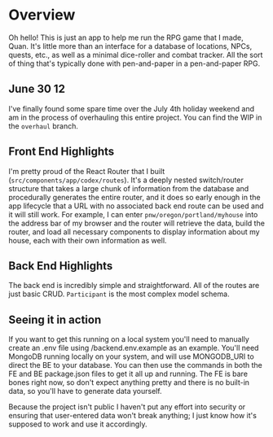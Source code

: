 # Overview

Oh hello! This is just an app to help me run the RPG game that I made, Quan. It's little more than an interface for a database of locations, NPCs, quests, etc., as well as a minimal dice-roller and combat tracker. All the sort of thing that's typically done with pen-and-paper in a pen-and-paper RPG.

## June 30 12
I've finally found some spare time over the July 4th holiday weekend and am in the process of overhauling this entire project. You can find the WIP in the `overhaul` branch.

## Front End Highlights
I'm pretty proud of the React Router that I built (`src/components/app/codex/routes`). It's a deeply nested switch/router structure that takes a large chunk of information from the database and procedurally generates the entire router, and it does so early enough in the app lifecycle that a URL with no associated back end route can be used and it will still work. For example, I can enter `pnw/oregon/portland/myhouse` into the address bar of my browser and the router will retrieve the data, build the router, and load all necessary components to display information about my house, each with their own information as well.

## Back End Highlights
The back end is incredibly simple and straightforward. All of the routes are just basic CRUD. `Participant` is the most complex model schema.

## Seeing it in action
If you want to get this running on a local system you'll need to manually create an .env file using /backend.env.example as an example. You'll need MongoDB running locally on your system, and will use MONGODB_URI to direct the BE to your database. You can then use the commands in both the FE and BE package.json files to get it all up and running. The FE is bare bones right now, so don't expect anything pretty and there is no built-in data, so you'll have to generate data yourself.

Because the project isn't public I haven't put any effort into security or ensuring that user-entered data won't break anything; I just know how it's supposed to work and use it accordingly.
